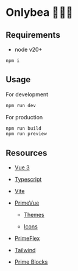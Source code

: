 # Onlybea 👩🏻‍💻

## Requirements

- node v20+

```bash
npm i
```

## Usage

For development

```bash
npm run dev
```

For production
```bash
npm run build
npm run preview
```

## Resources

- [Vue 3](https://vuejs.org/)

- [Typescript](https://www.typescriptlang.org/)

- [Vite](https://vitejs.dev/)

- [PrimeVue](https://v3.primevue.org/)
	
	- [Themes](https://v3.primevue.org/theming/)

	- [Icons](https://v3.primevue.org/icons/)

- [PrimeFlex](https://primeflex.org/)

- [Tailwind](https://tailwindcss.com/)

- [Prime Blocks](https://blocks.primevue.org/)
